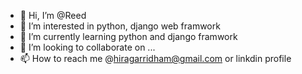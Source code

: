 - 👋 Hi, I’m @Reed 
- 👀 I’m interested in python, django web framwork 
- 🌱 I’m currently learning python and django framwork 
- 💞️ I’m looking to collaborate on ...
- 📫 How to reach me @hiragarridham@gmail.com or linkdin profile 

<!---
Ridham-Hiragar/Ridham-Hiragar is a ✨ special ✨ repository because its `README.md` (this file) appears on your GitHub profile.
You can click the Preview link to take a look at your changes.
--->
